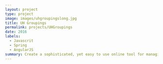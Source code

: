 ```yaml
---
layout: project
type: project
image: images/uhgroupingslong.jpg
title: UH Groupings
permalink: projects/UHGroupings
date: 2016
labels:
  - Javascrit
  - Spring
  - AngularJS
summary: Create a sophisticated, yet easy to use online tool for managing Grouper-based authorization groups.  Grouper provides a robust interface and exposes tens of thousands of groups, but it is intimidating in its immensity.  UH Groupings is designed to hide a lot of detail while at the same time making group management easy for a UH Groupings owner.  UH Groupings includes features such as LISTSERV list publication so that a UH Grouping is also inherently useful for communications. 
---
```

